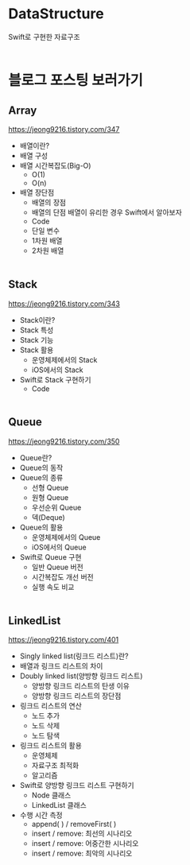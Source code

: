 # DataStructure
Swift로 구현한 자료구조
<br></br>
# 블로그 포스팅 보러가기
## Array
https://jeong9216.tistory.com/347
- 배열이란?
- 배열 구성
- 배열 시간복잡도(Big-O)
  - O(1)
  - O(n)
- 배열 장단점
  - 배열의 장점
  - 배열의 단점
배열이 유리한 경우
Swift에서 알아보자
  - Code
  - 단일 변수
  - 1차원 배열
  - 2차원 배열
<br></br>

## Stack
https://jeong9216.tistory.com/343
- Stack이란?
- Stack 특성
- Stack 기능
- Stack 활용
  - 운영체제에서의 Stack
  - iOS에서의 Stack
- Swift로 Stack 구현하기
  - Code
<br></br>

## Queue
https://jeong9216.tistory.com/350
- Queue란?
- Queue의 동작
- Queue의 종류
  - 선형 Queue
  - 원형 Queue
  - 우선순위 Queue
  - 덱(Deque)
- Queue의 활용
  - 운영체제에서의 Queue
  - iOS에서의 Queue
- Swift로 Queue 구현
  - 일반 Queue 버전
  - 시간복잡도 개선 버전
  - 실행 속도 비교
<br></br>

## LinkedList
https://jeong9216.tistory.com/401
- Singly linked list(링크드 리스트)란?
- 배열과 링크드 리스트의 차이
- Doubly linked list(양방향 링크드 리스트)
  - 양방향 링크드 리스트의 탄생 이유
  - 양방향 링크드 리스트의 장단점
- 링크드 리스트의 연산
  - 노드 추가
  - 노드 삭제
  - 노드 탐색
- 링크드 리스트의 활용
  - 운영체제
  - 자료구조 최적화
  - 알고리즘
- Swift로 양방향 링크드 리스트 구현하기
  - Node 클래스
  - LinkedList 클래스
- 수행 시간 측정
  - append( ) / removeFirst( )
  - insert / remove: 최선의 시나리오
  - insert / remove: 어중간한 시나리오
  - insert / remove: 최악의 시나리오
